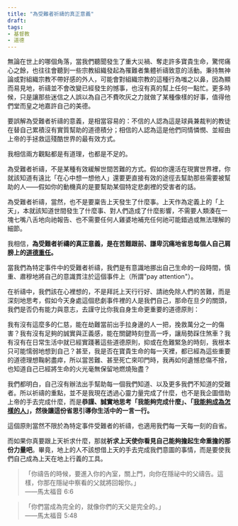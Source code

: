 ```yaml
---
title: "為受難者祈禱的真正意義"
draft: 
tags: 
- 基督教
- 道德
---
```

無論在世上的哪個角落，當我們聽聞發生了重大災禍、奪走許多寶貴生命，驚愕痛心之餘，也往往會聽到一些宗教組織發起為罹難者集體祈禱致意的活動。秉持無神論或對組織宗教不帶好感的外人，可能會對組織宗教的這種行為嗤之以鼻，因為顯而易見地，祈禱並不會改變已經發生的憾事，也沒有真的幫上任何一點忙。更多時候，只是讓那些迷信之人誤以為自己不費吹灰之力就做了某種像樣的好事，值得他們堂而皇之地嘉許自己的美德。

要誤解為受難者祈禱的意義，是相當容易的：不信的人認為這是球員兼裁判的教徒在替自己累積沒有實質幫助的道德積分；相信的人認為這是他們同情憐憫、並經由上帝的手拯救這殘酷世界的最有效方式。

我相信兩方觀點都是有道理，也都是不足的。

為受難者祈禱，不是某種有效緩解世間苦難的方式。假如你還活在現實世界裡，你就該知道有遠比「在心中想一想他人」還要更直接有效的途徑去幫助那些需要被幫助的人——假如你的動機真的是要幫助某個特定悲劇裡的受害者的話。

為受難者祈禱，當然，也不是要稟告上天發生了什麼事。上天作為定義上的「上天」，本就該知道世間發生了什麼事、對人們造成了什麼影響，不需要人類湊在一塊七嘴八舌地向祂報告、也不需要任何人雞婆地補充任何祂可能錯過或無法理解的細節。

我相信，**為受難者祈禱的真正意義，是在苦難跟前、謙卑沉痛地省思每個人自己肩膀上的[道德重任](當代的價值真空與道德責任.md)。**

當我們為特定事件中的受難者祈禱，我們是有意識地挪出自己生命的一段時間，慎重、肅穆地將自己的意識貫注於這個事件上（所謂"pay attention"）。

在祈禱中，我們該在心裡想的，不是拜託上天行行好、請祂免除人們的苦難，而是深刻地思考，假如今天身處這個悲劇事件裡的人是我們自己，那命在旦夕的關頭，我們是否仍有能力與意志，去謹守比你我自身生命更重要的道德原則：

我有沒有這麼多的仁慈，能在劫難當前出手拉身邊的人一把，挽救萬分之一的傷害？我有沒有足夠的誠實與正義感，能在關鍵時刻登高一呼，讓局勢踩住煞車？我有沒有在日常生活中就已經實踐著這些道德原則，抑或在危難緊急的時刻，我根本只可能懦弱地想到自己？甚至，我是否在寶貴生命的每一天裡，都已經為這些重要的道德理想鞠躬盡瘁，所以當苦難、甚至死亡來叩門時，我再如何遺憾悲傷不捨，也知道自己已經將生命的火光毫無保留地燃燒殆盡？

我們都明白，自己沒有辦法出手幫助每一個我們知道、以及更多我們不知道的受難者。所以祈禱的重點，並不是我現在透過心靈力量完成了什麼，也不是我企圖借助上帝的手去完成什麼，而是**恭謹、誠實地思考「我能夠完成什麼」、「[我能夠成為怎樣的人](「神聖個人」作為人類世界的基石)」，然後讓這份省思引導你生活中的一言一行。**

這個原則當然不限於為特定事件受難者的祈禱，也適用我們每一天每一刻的自省。

而如果你真要跟上天祈求什麼，那就**祈求上天使你看見自己能夠擔起生命重擔的那份力量吧**。畢竟，地上的人不該想借上天的手去完成我們意圖的事情，而是要使我們自己成為上天在地上行義的工具。

>「你禱告的時候，要進入你的內室，關上門，向你在隱祕中的父禱告。這樣，你那在隱祕中察看的父就將回報你。」  
——馬太福音 6:6

>「你們當成為完全的，就像你們的天父是完全的。」  
——馬太福音 5:48